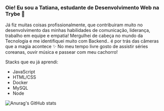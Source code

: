 ### Oie! Eu sou a Tatiana, estudante de Desenvolvimento Web na Trybe 💚

Já fiz muitas coisas profissionalmente, que contribuiram muito no desenvolvimento das minhas habilidades de comunicação, liderança, trabalho em equipe e empatia! 
Mergulhei de cabeça no mundo da Tecnologia e me identifiquei muito com Backend.. é por trás das câmeras que a magia acontece ✨
 No meu tempo livre gosto de assistir séries coreanas, ouvir música e passear com meu cachorro! 

Stacks que eu já aprendi:
- JavaScript
- HTML/CSS
- Docker
- MySQL
- Node

![Anurag's GitHub stats](https://github-readme-stats.vercel.app/api?username=TatiStoiev&show_icons=true&theme=dracula)







